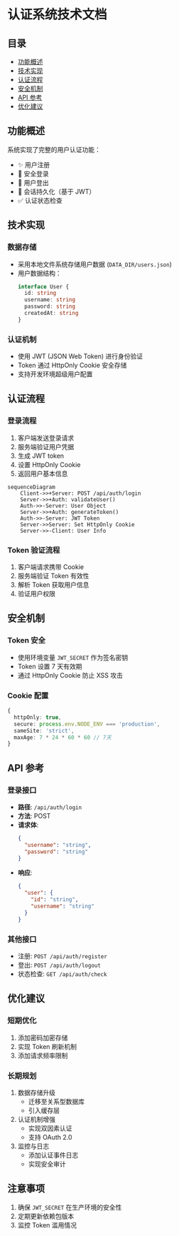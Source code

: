# 认证系统技术文档

## 目录
- [功能概述](#功能概述)
- [技术实现](#技术实现)
- [认证流程](#认证流程)
- [安全机制](#安全机制)
- [API 参考](#api-参考)
- [优化建议](#优化建议)

## 功能概述

系统实现了完整的用户认证功能：
- ✨ 用户注册
- 🔐 安全登录
- 🚪 用户登出
- 🔄 会话持久化（基于 JWT）
- ✅ 认证状态检查

## 技术实现

### 数据存储
- 采用本地文件系统存储用户数据 (`DATA_DIR/users.json`)
- 用户数据结构：
  ```typescript
  interface User {
    id: string
    username: string
    password: string
    createdAt: string
  }
  ```

### 认证机制
- 使用 JWT (JSON Web Token) 进行身份验证
- Token 通过 HttpOnly Cookie 安全存储
- 支持开发环境超级用户配置

## 认证流程

### 登录流程
1. 客户端发送登录请求
2. 服务端验证用户凭据
3. 生成 JWT token
4. 设置 HttpOnly Cookie
5. 返回用户基本信息

```mermaid
sequenceDiagram
    Client->>+Server: POST /api/auth/login
    Server->>+Auth: validateUser()
    Auth->>-Server: User Object
    Server->>+Auth: generateToken()
    Auth->>-Server: JWT Token
    Server->>Server: Set HttpOnly Cookie
    Server->>-Client: User Info
```

### Token 验证流程
1. 客户端请求携带 Cookie
2. 服务端验证 Token 有效性
3. 解析 Token 获取用户信息
4. 验证用户权限

## 安全机制

### Token 安全
- 使用环境变量 `JWT_SECRET` 作为签名密钥
- Token 设置 7 天有效期
- 通过 HttpOnly Cookie 防止 XSS 攻击

### Cookie 配置
```typescript
{
  httpOnly: true,
  secure: process.env.NODE_ENV === 'production',
  sameSite: 'strict',
  maxAge: 7 * 24 * 60 * 60 // 7天
}
```

## API 参考

### 登录接口
- **路径**: `/api/auth/login`
- **方法**: POST
- **请求体**:
  ```json
  {
    "username": "string",
    "password": "string"
  }
  ```
- **响应**:
  ```json
  {
    "user": {
      "id": "string",
      "username": "string"
    }
  }
  ```

### 其他接口
- 注册: `POST /api/auth/register`
- 登出: `POST /api/auth/logout`
- 状态检查: `GET /api/auth/check`

## 优化建议

### 短期优化
1. 添加密码加密存储
2. 实现 Token 刷新机制
3. 添加请求频率限制

### 长期规划
1. 数据存储升级
   - 迁移至关系型数据库
   - 引入缓存层
2. 认证机制增强
   - 实现双因素认证
   - 支持 OAuth 2.0
3. 监控与日志
   - 添加认证事件日志
   - 实现安全审计

## 注意事项
1. 确保 `JWT_SECRET` 在生产环境的安全性
2. 定期更新依赖包版本
3. 监控 Token 滥用情况